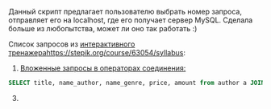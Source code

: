 Данный скрипт предлагает пользователю выбрать номер запроса, отправляет его на localhost, где его получает сервер MySQL.
Сделала больше из любопытства, может ли оно так работать :)

Список запросов из [интерактивного тренажера](https://stepik.org/course/63054/syllabus)https://stepik.org/course/63054/syllabus:

1. [Вложенные запросы в операторах соединения:](https://stepik.org/lesson/308886/step/8?thread=solutions&unit=291012)
```SQL
SELECT title, name_author, name_genre, price, amount from author a JOIN book b USING(author_id) JOIN genre g USING(genre_id) WHERE g.genre_id IN    (SELECT query.genre_id from        (SELECT genre_id, sum(amount) AS total_amount from book GROUP BY genre_id) query WHERE total_amount = (SELECT MAX(total_amount) FROM (SELECT SUM(amount) AS total_amount FROM book GROUP BY genre_id) subquery)) ORDER by title;
```
3. 
